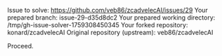 Issue to solve: https://github.com/veb86/zcadvelecAI/issues/29
Your prepared branch: issue-29-d35d8dc2
Your prepared working directory: /tmp/gh-issue-solver-1759308450345
Your forked repository: konard/zcadvelecAI
Original repository (upstream): veb86/zcadvelecAI

Proceed.